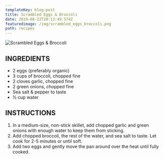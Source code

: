 ```yaml
---
templateKey: blog-post
title: Scrambled Eggs & Broccoli
date: 2019-08-22T20:13:49.574Z
featuredimage: /img/scrambled_eggs_broccoli.png
path: recipes
---
```

![Scrambled Eggs & Broccoli](/img/scrambled_eggs_broccoli.png)

## INGREDIENTS  

- 2 eggs (preferably organic)
- 3 cups of broccoli, chopped fine
- 2 cloves garlic, chopped fine
- 2 green onions, chopped fine
- Sea salt & pepper to taste
- ½ cup water

## INSTRUCTIONS  

1. In a medium-size, non-stick skillet, add chopped garlic and green onions with enough water to keep them from sticking.
2. Add chopped broccoli, the rest of the water, and sea salt to taste. Let cook for 2-5 minutes or until soft.
3. Add two eggs and gently move the pan around over the heat until fully cooked.
